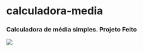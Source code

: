 # calculadora-media
### Calculadora de média simples. Projeto Feito
![](https://i.imgur.com/F5rIr9q.gif)
